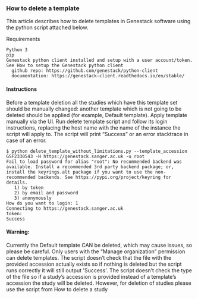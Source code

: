 ### How to delete a template
This article describes how to delete templates in Genestack software using the python script attached below.
  
Requirements
```
Python 3
pip
Genestack python client installed and setup with a user account/token. 
See How to setup the Genestack python client
  github repo: https://github.com/genestack/python-client
  documentation: https://genestack-client.readthedocs.io/en/stable/
```

#### Instructions
  
Before a template deletion all the studies which have this template set should be manually changed: another template which is not going
to be deleted should be applied (for example, Default template). Apply template manually via the UI.
Run delete template script and follow its login instructions, replacing the host name with the name of the instance the script will apply to.
The script will print “Success” or an error stacktrace in case of an error.
  
```
$ python delete_template_without_limitations.py --template_accession GSF2330543 -H https://genestack.sanger.ac.uk -u root
Fail to load password for alias "root": No recommended backend was available. Install a recommended 3rd party backend package; or, install the keyrings.alt package if you want to use the non-recommended backends. See https://pypi.org/project/keyring for details.
   1) by token
   2) by email and password
   3) anonymously
How do you want to login: 1
Connecting to https://genestack.sanger.ac.uk
token: 
Success

```
  
#### Warning:
Currently the Default template CAN be deleted, which may cause issues, so please be careful.
Only users with the “Manage organization” permission can delete templates.
The script doesn’t check that the file with the provided accession actually exists so if nothing is deleted but the script runs
correctly it will still output 'Success'.
The script doesn’t check the type of the file so if a study’s accession is provided instead of a template’s accession the study will
be deleted. However, for deletion of studies please use the script from How to delete a study
